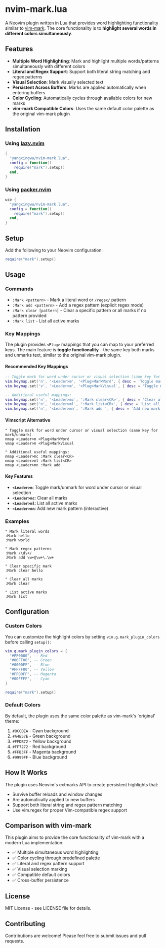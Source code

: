 # nvim-mark.lua

A Neovim plugin written in Lua that provides word highlighting functionality similar to [vim-mark](https://github.com/inkarkat/vim-mark/). The core functionality is to **highlight several words in different colors simultaneously**.

## Features

- **Multiple Word Highlighting**: Mark and highlight multiple words/patterns simultaneously with different colors
- **Literal and Regex Support**: Support both literal string matching and regex patterns
- **Visual Selection**: Mark visually selected text
- **Persistent Across Buffers**: Marks are applied automatically when entering buffers
- **Color Cycling**: Automatically cycles through available colors for new marks
- **vim-mark Compatible Colors**: Uses the same default color palette as the original vim-mark plugin

## Installation

### Using [lazy.nvim](https://github.com/folke/lazy.nvim)

```lua
{
  "yangxingwu/nvim-mark.lua",
  config = function()
    require("mark").setup()
  end,
}
```

### Using [packer.nvim](https://github.com/wbthomason/packer.nvim)

```lua
use {
  "yangxingwu/nvim-mark.lua",
  config = function()
    require("mark").setup()
  end,
}
```

## Setup

Add the following to your Neovim configuration:

```lua
require("mark").setup()
```

## Usage

### Commands

- `:Mark <pattern>` - Mark a literal word or `/regex/` pattern
- `:Mark add <pattern>` - Add a regex pattern (explicit regex mode)
- `:Mark clear [pattern]` - Clear a specific pattern or all marks if no pattern provided
- `:Mark list` - List all active marks

### Key Mappings

The plugin provides `<Plug>` mappings that you can map to your preferred keys. The main feature is **toggle functionality** - the same key both marks and unmarks text, similar to the original vim-mark plugin.

#### Recommended Key Mappings

```lua
-- Toggle mark for word under cursor or visual selection (same key for mark/unmark)
vim.keymap.set('n', '<Leader>m', '<Plug>MarkWord', { desc = 'Toggle mark for word under cursor' })
vim.keymap.set('v', '<Leader>m', '<Plug>MarkVisual', { desc = 'Toggle mark for visual selection' })

-- Additional useful mappings:
vim.keymap.set('n', '<Leader>mc', ':Mark clear<CR>', { desc = 'Clear all marks' })
vim.keymap.set('n', '<Leader>ml', ':Mark list<CR>', { desc = 'List all marks' })
vim.keymap.set('n', '<Leader>mn', ':Mark add ', { desc = 'Add new mark pattern' })
```

#### Vimscript Alternative

```vim
" Toggle mark for word under cursor or visual selection (same key for mark/unmark)
nmap <Leader>m <Plug>MarkWord
vmap <Leader>m <Plug>MarkVisual

" Additional useful mappings:
nmap <Leader>mc :Mark clear<CR>
nmap <Leader>ml :Mark list<CR>
nmap <Leader>mn :Mark add
```

#### Key Features

- **`<Leader>m`**: Toggle mark/unmark for word under cursor or visual selection
- **`<Leader>mc`**: Clear all marks
- **`<Leader>ml`**: List all active marks
- **`<Leader>mn`**: Add new mark pattern (interactive)

### Examples

```vim
" Mark literal words
:Mark hello
:Mark world

" Mark regex patterns
:Mark /\d\+/
:Mark add \w+@\w+\.\w+

" Clear specific mark
:Mark clear hello

" Clear all marks
:Mark clear

" List active marks
:Mark list
```

## Configuration

### Custom Colors

You can customize the highlight colors by setting `vim.g.mark_plugin_colors` before calling `setup()`:

```lua
vim.g.mark_plugin_colors = {
  "#FF0000", -- Red
  "#00FF00", -- Green
  "#0000FF", -- Blue
  "#FFFF00", -- Yellow
  "#FF00FF", -- Magenta
  "#00FFFF", -- Cyan
}

require("mark").setup()
```

### Default Colors

By default, the plugin uses the same color palette as vim-mark's 'original' theme:

1. `#8CCBEA` - Cyan background
2. `#A4E57E` - Green background  
3. `#FFDB72` - Yellow background
4. `#FF7272` - Red background
5. `#FFB3FF` - Magenta background
6. `#9999FF` - Blue background

## How It Works

The plugin uses Neovim's extmarks API to create persistent highlights that:

- Survive buffer reloads and window changes
- Are automatically applied to new buffers
- Support both literal string and regex pattern matching
- Use vim.regex for proper Vim-compatible regex support

## Comparison with vim-mark

This plugin aims to provide the core functionality of vim-mark with a modern Lua implementation:

- ✅ Multiple simultaneous word highlighting
- ✅ Color cycling through predefined palette
- ✅ Literal and regex pattern support
- ✅ Visual selection marking
- ✅ Compatible default colors
- ✅ Cross-buffer persistence

## License

MIT License - see LICENSE file for details.

## Contributing

Contributions are welcome! Please feel free to submit issues and pull requests.
